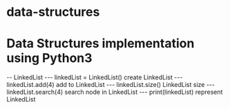 # data-structures

# Data Structures implementation using Python3
-- LinkedList
--- linkedList = LinkedList() create LinkedList
--- linkedList.add(4)         add to LinkedList
--- linkedList.size()         LinkedList size
--- linkedList.search(4)      search node in LinkedList
--- print(linkedList)         represent LinkedList